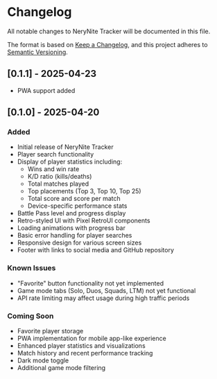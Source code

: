 # Changelog

All notable changes to NeryNite Tracker will be documented in this file.

The format is based on [Keep a Changelog](https://keepachangelog.com/en/1.0.0/),
and this project adheres to [Semantic Versioning](https://semver.org/spec/v2.0.0.html).

## [0.1.1] - 2025-04-23

- PWA support added

## [0.1.0] - 2025-04-20

### Added

- Initial release of NeryNite Tracker
- Player search functionality
- Display of player statistics including:
  - Wins and win rate
  - K/D ratio (kills/deaths)
  - Total matches played
  - Top placements (Top 3, Top 10, Top 25)
  - Total score and score per match
  - Device-specific performance stats
- Battle Pass level and progress display
- Retro-styled UI with Pixel RetroUI components
- Loading animations with progress bar
- Basic error handling for player searches
- Responsive design for various screen sizes
- Footer with links to social media and GitHub repository

### Known Issues

- "Favorite" button functionality not yet implemented
- Game mode tabs (Solo, Duos, Squads, LTM) not yet functional
- API rate limiting may affect usage during high traffic periods

### Coming Soon

- Favorite player storage
- PWA implementation for mobile app-like experience
- Enhanced player statistics and visualizations
- Match history and recent performance tracking
- Dark mode toggle
- Additional game mode filtering
